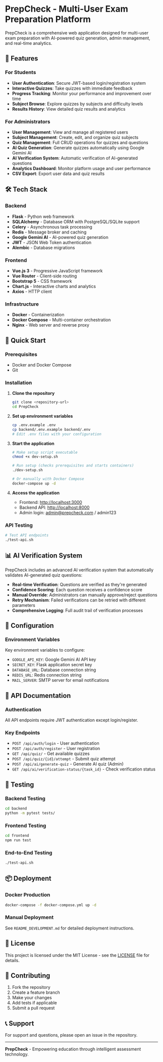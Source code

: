 # PrepCheck - Multi-User Exam Preparation Platform

PrepCheck is a comprehensive web application designed for multi-user exam preparation with AI-powered quiz generation, admin management, and real-time analytics.

## 🚀 Features

### For Students

- **User Authentication**: Secure JWT-based login/registration system
- **Interactive Quizzes**: Take quizzes with immediate feedback
- **Progress Tracking**: Monitor your performance and improvement over time
- **Subject Browse**: Explore quizzes by subjects and difficulty levels
- **Results History**: View detailed quiz results and analytics

### For Administrators

- **User Management**: View and manage all registered users
- **Subject Management**: Create, edit, and organize quiz subjects
- **Quiz Management**: Full CRUD operations for quizzes and questions
- **AI Quiz Generation**: Generate quizzes automatically using Google Gemini AI
- **AI Verification System**: Automatic verification of AI-generated questions
- **Analytics Dashboard**: Monitor platform usage and user performance
- **CSV Export**: Export user data and quiz results

## 🛠 Tech Stack

### Backend

- **Flask** - Python web framework
- **SQLAlchemy** - Database ORM with PostgreSQL/SQLite support
- **Celery** - Asynchronous task processing
- **Redis** - Message broker and caching
- **Google Gemini AI** - AI-powered quiz generation
- **JWT** - JSON Web Token authentication
- **Alembic** - Database migrations

### Frontend

- **Vue.js 3** - Progressive JavaScript framework
- **Vue Router** - Client-side routing
- **Bootstrap 5** - CSS framework
- **Chart.js** - Interactive charts and analytics
- **Axios** - HTTP client

### Infrastructure

- **Docker** - Containerization
- **Docker Compose** - Multi-container orchestration
- **Nginx** - Web server and reverse proxy

## 🚀 Quick Start

### Prerequisites

- Docker and Docker Compose
- Git

### Installation

1. **Clone the repository**

   ```bash
   git clone <repository-url>
   cd PrepCheck
   ```

2. **Set up environment variables**

   ```bash
   cp .env.example .env
   cp backend/.env.example backend/.env
   # Edit .env files with your configuration
   ```

3. **Start the application**

   ```bash
   # Make setup script executable
   chmod +x dev-setup.sh
   
   # Run setup (checks prerequisites and starts containers)
   ./dev-setup.sh
   
   # Or manually with Docker Compose
   docker-compose up -d
   ```

4. **Access the application**

   - Frontend: <http://localhost:3000>
   - Backend API: <http://localhost:8000>
   - Admin login: <admin@prepcheck.com> / admin123

### API Testing

```bash
# Test API endpoints
./test-api.sh
```

## 📊 AI Verification System

PrepCheck includes an advanced AI verification system that automatically validates AI-generated quiz questions:

- **Real-time Verification**: Questions are verified as they're generated
- **Confidence Scoring**: Each question receives a confidence score
- **Manual Override**: Administrators can manually approve/reject questions
- **Retry Mechanism**: Failed verifications can be retried with different parameters
- **Comprehensive Logging**: Full audit trail of verification processes

## 🔧 Configuration

### Environment Variables

Key environment variables to configure:

- `GOOGLE_API_KEY`: Google Gemini AI API key
- `SECRET_KEY`: Flask application secret key
- `DATABASE_URL`: Database connection string
- `REDIS_URL`: Redis connection string
- `MAIL_SERVER`: SMTP server for email notifications

## 📝 API Documentation

### Authentication

All API endpoints require JWT authentication except login/register.

### Key Endpoints

- `POST /api/auth/login` - User authentication
- `POST /api/auth/register` - User registration
- `GET /api/quiz/` - Get available quizzes
- `POST /api/quiz/{id}/attempt` - Submit quiz attempt
- `POST /api/ai/generate-quiz` - Generate AI quiz (Admin)
- `GET /api/ai/verification-status/{task_id}` - Check verification status

## 🧪 Testing

### Backend Testing

```bash
cd backend
python -m pytest tests/
```

### Frontend Testing

```bash
cd frontend
npm run test
```

### End-to-End Testing

```bash
./test-api.sh
```

## 📦 Deployment

### Docker Production

```bash
docker-compose -f docker-compose.yml up -d
```

### Manual Deployment

See `README_DEVELOPMENT.md` for detailed deployment instructions.

## 📄 License

This project is licensed under the MIT License - see the [LICENSE](LICENSE) file for details.

## 🤝 Contributing

1. Fork the repository
2. Create a feature branch
3. Make your changes
4. Add tests if applicable
5. Submit a pull request

## 📞 Support

For support and questions, please open an issue in the repository.

---

**PrepCheck** - Empowering education through intelligent assessment technology.
